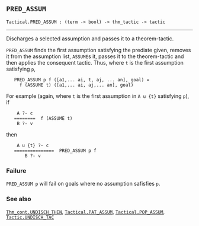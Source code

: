 ## `PRED_ASSUM`

``` hol4
Tactical.PRED_ASSUM : (term -> bool) -> thm_tactic -> tactic
```

------------------------------------------------------------------------

Discharges a selected assumption and passes it to a theorem-tactic.

`PRED_ASSUM` finds the first assumption satisfying the prediate given,
removes it from the assumption list, `ASSUME`s it, passes it to the
theorem-tactic and then applies the consequent tactic. Thus, where `t`
is the first assumption satisfying `p`,

``` hol4
   PRED_ASSUM p f ([a1,... ai, t, aj, ... an], goal) =
     f (ASSUME t) ([a1,... ai, aj,... an], goal)
```

For example (again, where `t` is the first assumption in `A u {t}`
satisfying `p`), if

``` hol4
    A ?- c
   ========  f (ASSUME t)
    B ?- v
```

then

``` hol4
    A u {t} ?- c
   ===============  PRED_ASSUM p f
       B ?- v
```

### Failure

`PRED_ASSUM p` will fail on goals where no assumption safisfies `p`.

### See also

[`Thm_cont.UNDISCH_THEN`](#Thm_cont.UNDISCH_THEN),
[`Tactical.PAT_ASSUM`](#Tactical.PAT_ASSUM),
[`Tactical.POP_ASSUM`](#Tactical.POP_ASSUM),
[`Tactic.UNDISCH_TAC`](#Tactic.UNDISCH_TAC)
